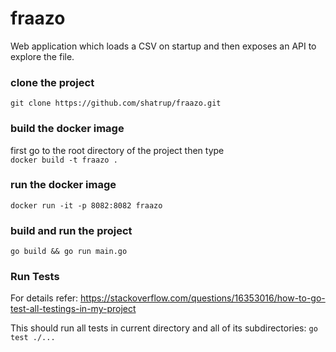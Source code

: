 # fraazo
Web application which loads a CSV on startup and then exposes an API to explore the file.

### clone the project
 `git clone https://github.com/shatrup/fraazo.git`
  
### build the docker image
first go to the root directory of the project then type   
`docker build -t fraazo .`

### run the docker image
`docker run -it -p 8082:8082 fraazo`

### build and run the project
`go build && go run main.go`

### Run Tests
For details refer: https://stackoverflow.com/questions/16353016/how-to-go-test-all-testings-in-my-project

This should run all tests in current directory and all of its subdirectories:
`go test ./...`
